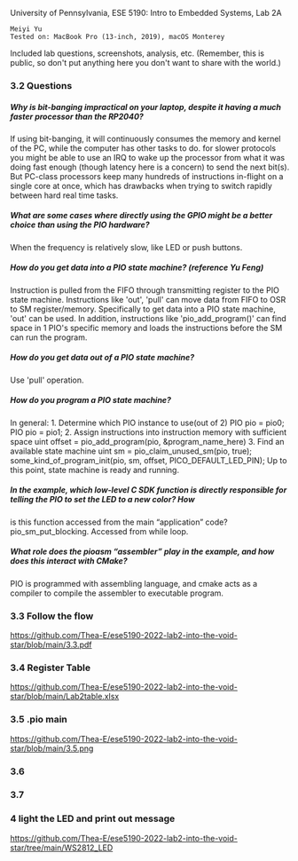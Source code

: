 University of Pennsylvania, ESE 5190: Intro to Embedded Systems, Lab 2A

    Meiyi Yu
    Tested on: MacBook Pro (13-inch, 2019), macOS Monterey

Included lab questions, screenshots, analysis, etc. (Remember, this is public, so don't put anything here you don't want to share with the world.)


### 3.2 Questions
##### Why is bit-banging impractical on your laptop, despite it having a much faster processor than the RP2040? 
If using bit-banging, it will continuously consumes the memory and kernel of the PC, while the computer has other tasks to do.  for slower protocols you might be able to use an IRQ to wake up the processor from what it was doing fast enough (though latency here is a concern) to send the next bit(s). But PC-class processors keep many hundreds of instructions in-flight on a single core at once, which has drawbacks when trying to switch rapidly between hard real time tasks. 

##### What are some cases where directly using the GPIO might be a better choice than using the PIO hardware? 
When the frequency is relatively slow, like LED or push buttons.

##### How do you get data into a PIO state machine?  (reference Yu Feng)
Instruction is pulled from the FIFO through transmitting register to the PIO state machine. Instructions like 'out', 'pull' can move data from FIFO to OSR to SM register/memory. Specifically to get data into a PIO state machine, 'out' can be used. In addition, instructions like 'pio_add_program()' can find space in 1 PIO's specific memory and loads the instructions before the SM can run the program.

##### How do you get data out of a PIO state machine?  
Use 'pull' operation.

##### How do you program a PIO state machine? 
In general: 1. Determine which PIO instance to use(out of 2) PIO pio = pio0; PIO pio = pio1; 2. Assign instructions into instruction memory with sufficient space uint offset = pio_add_program(pio, &program_name_here) 3. Find an available state machine uint sm = pio_claim_unused_sm(pio, true); some_kind_of_program_init(pio, sm, offset, PICO_DEFAULT_LED_PIN); Up to this point, state machine is ready and running.

##### In the example, which low-level C SDK function is directly responsible for telling the PIO to set the LED to a new color? How 
is this function accessed from the main “application” code? 
pio_sm_put_blocking. Accessed from while loop.

##### What role does the pioasm “assembler” play in the example, and how does this interact with CMake? 
PIO is programmed with assembling language, and cmake acts as a compiler to compile the assembler to executable program. 

### 3.3 Follow the flow
https://github.com/Thea-E/ese5190-2022-lab2-into-the-void-star/blob/main/3.3.pdf

### 3.4 Register Table
https://github.com/Thea-E/ese5190-2022-lab2-into-the-void-star/blob/main/Lab2table.xlsx

### 3.5 .pio main
https://github.com/Thea-E/ese5190-2022-lab2-into-the-void-star/blob/main/3.5.png

### 3.6

### 3.7

### 4 light the LED and print out message
https://github.com/Thea-E/ese5190-2022-lab2-into-the-void-star/tree/main/WS2812_LED


